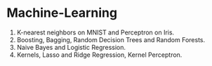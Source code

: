 # Machine-Learning
1. K-nearest neighbors on MNIST and Perceptron on Iris.
2. Boosting, Bagging, Random Decision Trees and Random Forests.
3. Naive Bayes and Logistic Regression.
4. Kernels, Lasso and Ridge Regression, Kernel Perceptron.
